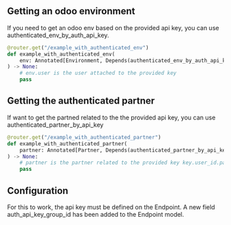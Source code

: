 ## Getting an odoo environment

If you need to get an odoo env based on the provided api key, you can
use authenticated_env_by_auth_api_key.

``` python
@router.get("/example_with_authenticated_env")
def example_with_authenticated_env(
    env: Annotated[Environment, Depends(authenticated_env_by_auth_api_key)],
) -> None:
    # env.user is the user attached to the provided key
    pass
```

## Getting the authenticated partner

If want to get the partned related to the the provided api key, you can
use authenticated_partner_by_api_key

``` python
@router.get("/example_with_authenticated_partner")
def example_with_authenticated_partner(
    partner: Annotated[Partner, Depends(authenticated_partner_by_api_key)],
) -> None:
    # partner is the partner related to the provided key key.user_id.partner_id
    pass
```

## Configuration

For this to work, the api key must be defined on the Endpoint. A new
field auth_api_key_group_id has been added to the Endpoint model.

